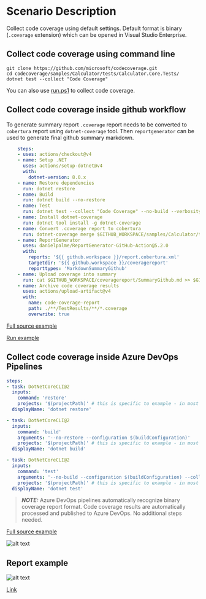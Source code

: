 # Scenario Description

Collect code coverage using default settings. Default format is binary (`.coverage` extension) which can be opened in Visual Studio Enterprise.

## Collect code coverage using command line

```shell
git clone https://github.com/microsoft/codecoverage.git
cd codecoverage/samples/Calculator/tests/Calculator.Core.Tests/
dotnet test --collect "Code Coverage"
```

You can also use [run.ps1](run.ps1) to collect code coverage.

## Collect code coverage inside github workflow

To generate summary report `.coverage` report needs to be converted to `cobertura` report using `dotnet-coverage` tool. Then `reportgenerator` can be used to generate final github summary markdown.

```yml
    steps:
    - uses: actions/checkout@v4
    - name: Setup .NET
      uses: actions/setup-dotnet@v4
      with:
        dotnet-version: 8.0.x
    - name: Restore dependencies
      run: dotnet restore
    - name: Build
      run: dotnet build --no-restore
    - name: Test
      run: dotnet test --collect "Code Coverage" --no-build --verbosity normal
    - name: Install dotnet-coverage
      run: dotnet tool install -g dotnet-coverage
    - name: Convert .coverage report to cobertura
      run: dotnet-coverage merge $GITHUB_WORKSPACE/samples/Calculator/tests/Calculator.Core.Tests/TestResults/**/*.coverage -f cobertura -o $GITHUB_WORKSPACE/report.cobertura.xml
    - name: ReportGenerator
      uses: danielpalme/ReportGenerator-GitHub-Action@5.2.0
      with:
        reports: '${{ github.workspace }}/report.cobertura.xml'
        targetdir: '${{ github.workspace }}/coveragereport'
        reporttypes: 'MarkdownSummaryGithub'
    - name: Upload coverage into summary
      run: cat $GITHUB_WORKSPACE/coveragereport/SummaryGithub.md >> $GITHUB_STEP_SUMMARY
    - name: Archive code coverage results
      uses: actions/upload-artifact@v4
      with:
        name: code-coverage-report
        path: ./**/TestResults/**/*.coverage
        overwrite: true
```

[Full source example](../../../../.github/workflows/Calculator_Scenario01.yml)

[Run example](../../../../../../actions/workflows/Calculator_Scenario01.yml)

## Collect code coverage inside Azure DevOps Pipelines

```yml
steps:
- task: DotNetCoreCLI@2
  inputs:
    command: 'restore'
    projects: '$(projectPath)' # this is specific to example - in most cases not needed
  displayName: 'dotnet restore'

- task: DotNetCoreCLI@2
  inputs:
    command: 'build'
    arguments: '--no-restore --configuration $(buildConfiguration)'
    projects: '$(projectPath)' # this is specific to example - in most cases not needed
  displayName: 'dotnet build'

- task: DotNetCoreCLI@2
  inputs:
    command: 'test'
    arguments: '--no-build --configuration $(buildConfiguration) --collect "Code Coverage"'
    projects: '$(projectPath)' # this is specific to example - in most cases not needed
  displayName: 'dotnet test'
```

> **_NOTE:_** Azure DevOps pipelines automatically recognize binary coverage report format. Code coverage results are automatically processed and published to Azure DevOps. No additional steps needed.

[Full source example](azure-pipelines.yml)

![alt text](azure-pipelines.jpg "Code Coverage tab in Azure DevOps pipelines")

## Report example

![alt text](example.report.jpg "Example report")

[Link](example.report.coverage)
